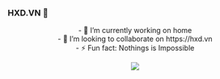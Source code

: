 
### HXD.VN 👋
<p align="center">
- 🔭 I’m currently working on home
  </br>
- 👯 I’m looking to collaborate on https://hxd.vn
  </br>
- ⚡ Fun fact: Nothings is Impossible
  </br>
</p>
<p align="center">
  <img src="https://github-readme-stats.vercel.app/api?username=xuandung38&bg_color=30,19c9fa,1977fa&title_color=fff&text_color=fff">
</p>
